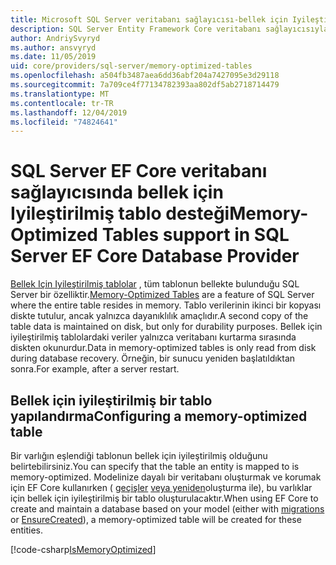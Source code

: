 ```yaml
---
title: Microsoft SQL Server veritabanı sağlayıcısı-bellek için Iyileştirilmiş tablolar-EF Core
description: SQL Server Entity Framework Core veritabanı sağlayıcısıyla bellek için Iyileştirilmiş tabloları kullanma
author: AndriySvyryd
ms.author: ansvyryd
ms.date: 11/05/2019
uid: core/providers/sql-server/memory-optimized-tables
ms.openlocfilehash: a504fb3487aea6dd36abf204a7427095e3d29118
ms.sourcegitcommit: 7a709ce4f77134782393aa802df5ab2718714479
ms.translationtype: MT
ms.contentlocale: tr-TR
ms.lasthandoff: 12/04/2019
ms.locfileid: "74824641"
---
```

# <a name="memory-optimized-tables-support-in-sql-server-ef-core-database-provider"></a><span data-ttu-id="95467-103">SQL Server EF Core veritabanı sağlayıcısında bellek için Iyileştirilmiş tablo desteği</span><span class="sxs-lookup"><span data-stu-id="95467-103">Memory-Optimized Tables support in SQL Server EF Core Database Provider</span></span>

<span data-ttu-id="95467-104">[Bellek Için Iyileştirilmiş tablolar](/sql/relational-databases/in-memory-oltp/memory-optimized-tables) , tüm tablonun bellekte bulunduğu SQL Server bir özelliktir.</span><span class="sxs-lookup"><span data-stu-id="95467-104">[Memory-Optimized Tables](/sql/relational-databases/in-memory-oltp/memory-optimized-tables) are a feature of SQL Server where the entire table resides in memory.</span></span> <span data-ttu-id="95467-105">Tablo verilerinin ikinci bir kopyası diskte tutulur, ancak yalnızca dayanıklılık amaçlıdır.</span><span class="sxs-lookup"><span data-stu-id="95467-105">A second copy of the table data is maintained on disk, but only for durability purposes.</span></span> <span data-ttu-id="95467-106">Bellek için iyileştirilmiş tablolardaki veriler yalnızca veritabanı kurtarma sırasında diskten okunurdur.</span><span class="sxs-lookup"><span data-stu-id="95467-106">Data in memory-optimized tables is only read from disk during database recovery.</span></span> <span data-ttu-id="95467-107">Örneğin, bir sunucu yeniden başlatıldıktan sonra.</span><span class="sxs-lookup"><span data-stu-id="95467-107">For example, after a server restart.</span></span>

## <a name="configuring-a-memory-optimized-table"></a><span data-ttu-id="95467-108">Bellek için iyileştirilmiş bir tablo yapılandırma</span><span class="sxs-lookup"><span data-stu-id="95467-108">Configuring a memory-optimized table</span></span>

<span data-ttu-id="95467-109">Bir varlığın eşlendiği tablonun bellek için iyileştirilmiş olduğunu belirtebilirsiniz.</span><span class="sxs-lookup"><span data-stu-id="95467-109">You can specify that the table an entity is mapped to is memory-optimized.</span></span> <span data-ttu-id="95467-110">Modelinize dayalı bir veritabanı oluşturmak ve korumak için EF Core kullanırken ( [geçişler](xref:core/managing-schemas/migrations/index) [veya yeniden](/dotnet/api/Microsoft.EntityFrameworkCore.Storage.IDatabaseCreator.EnsureCreated)oluşturma ile), bu varlıklar için bellek için iyileştirilmiş bir tablo oluşturulacaktır.</span><span class="sxs-lookup"><span data-stu-id="95467-110">When using EF Core to create and maintain a database based on your model (either with [migrations](xref:core/managing-schemas/migrations/index) or [EnsureCreated](/dotnet/api/Microsoft.EntityFrameworkCore.Storage.IDatabaseCreator.EnsureCreated)), a memory-optimized table will be created for these entities.</span></span>

[!code-csharp[IsMemoryOptimized](../../../../samples/core/SqlServer/InMemory/InMemoryContext.cs?name=IsMemoryOptimized)]
